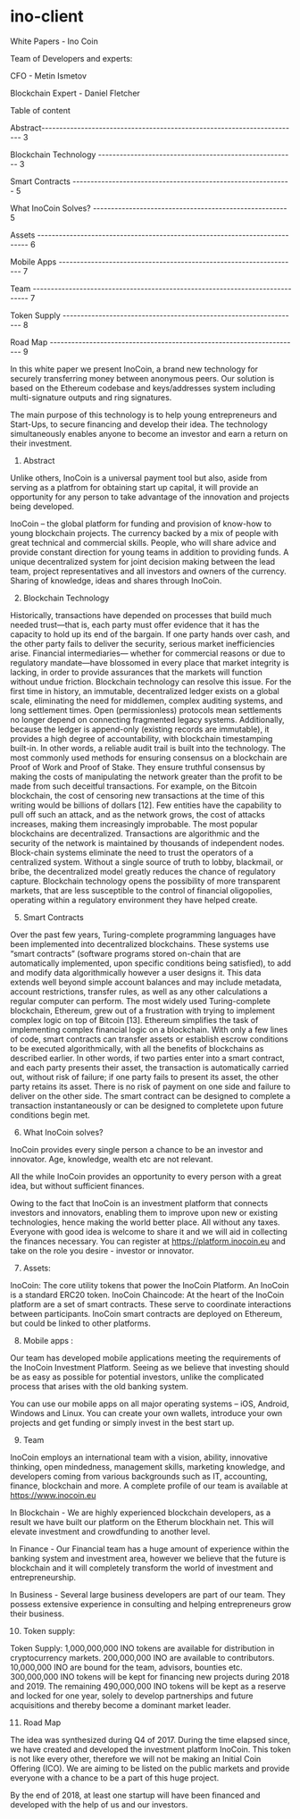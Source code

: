 # ino-client

White Papers - Ino Coin

Team of Developers and experts:

CFO - Metin Ismetov

Blockchain Expert - Daniel Fletcher

Table of content


Abstract------------------------------------------------------------------------ 3

Blockchain Technology ------------------------------------------------------- 3

Smart Contracts ------------------------------------------------------------- 5

What InoCoin Solves? ------------------------------------------------------ 5

Assets --------------------------------------------------------------------------- 6

Mobile Apps ------------------------------------------------------------------- 7

Team ----------------------------------------------------------------------------- 7

Token Supply ------------------------------------------------------------------ 8

Road Map ---------------------------------------------------------------------- 9



In this white paper we present InoCoin, a brand new technology for securely transferring money between anonymous peers. Our solution is based on the Ethereum
codebase and keys/addresses system including multi-signature outputs and ring signatures.

The main purpose of this technology is to help young entrepreneurs and Start-Ups, to secure financing and develop their idea. The technology simultaneously enables anyone to become an investor and earn a return on their investment.

1. Abstract

Unlike others, InoCoin is a universal payment tool but also, aside from serving as a platfrom for obtaining start up capital, it will provide an opportunity for any person to take advantage of the innovation and projects being developed.

InoCoin – the global platform for funding and provision of know-how to young blockchain projects. The currency backed by a mix of people with great technical and commercial skills. People, who will share advice and provide constant direction for young teams in addition to providing funds. A unique decentralized system for joint decision making between the lead team, project representatives and all investors and owners of the currency. Sharing of knowledge, ideas and shares through InoCoin.

2. Blockchain Technology

Historically, transactions have depended on processes that build much needed
trust—that is, each party must offer evidence that it has the capacity to hold up
its end of the bargain. If one party hands over cash, and the other party fails to
deliver the security, serious market inefficiencies arise. Financial intermediaries—
whether for commercial reasons or due to regulatory mandate—have blossomed
in every place that market integrity is lacking, in order to provide assurances
that the markets will function without undue friction. Blockchain technology can resolve
this issue.
For the first time in history, an immutable, decentralized ledger exists on
a global scale, eliminating the need for middlemen, complex auditing systems,
and long settlement times. Open (permissionless) protocols mean settlements no
longer depend on connecting fragmented legacy systems. Additionally, because
the ledger is append-only (existing records are immutable), it provides a high
degree of accountability, with blockchain timestamping built-in. In other words,
a reliable audit trail is built into the technology.
The most commonly used methods for ensuring consensus on a blockchain
are Proof of Work and Proof of Stake. They ensure truthful consensus by making
the costs of manipulating the network greater than the profit to be made from
such deceitful transactions. For example, on the Bitcoin blockchain, the cost
of censoring new transactions at the time of this writing would be billions of
dollars [12]. Few entities have the capability to pull off such an attack, and
as the network grows, the cost of attacks increases, making them increasingly
improbable.
The most popular blockchains are decentralized. Transactions are algorithmic
and the security of the network is maintained by thousands of independent
nodes. Block-chain systems eliminate the need to trust the operators of
a centralized system. Without a single source of truth to lobby, blackmail, or
bribe, the decentralized model greatly reduces the chance of regulatory capture.
Blockchain technology opens the possibility of more transparent markets,
that are less susceptible to the control of financial oligopolies, operating within
a regulatory environment they have helped create.


5. Smart Contracts

Over the past few years, Turing-complete programming languages have been implemented into decentralized blockchains. These systems use “smart contracts” (software programs stored on-chain that are automatically implemented, upon specific conditions being satisfied), to add and modify data algorithmically however a user designs it. This data extends well beyond simple account balances and may include metadata, account restrictions, transfer rules, as well as any other calculations a regular computer can perform. The most widely used Turing-complete blockchain, Ethereum, grew out of a frustration with trying to implement complex logic on top of Bitcoin [13]. Ethereum simplifies the task of implementing complex financial logic on a blockchain. With only a few lines of code, smart contracts can transfer assets or establish escrow conditions to be executed algorithmically, with all the benefits of blockchains as described earlier. In other words, if two parties enter into a smart contract, and each party presents their asset, the transaction is automatically carried out, without risk of failure; if one party fails to present its asset, the other party retains its asset. There is no risk of payment on one side and failure to deliver on the other side. The smart contract can be designed to complete a transaction instantaneously or can be designed to completete upon future conditions begin met.

6. What InoCoin solves?


InoCoin provides every single person a chance to be an investor and innovator. Age, knowledge, wealth etc are not relevant.

All the while InoCoin provides an opportunity to every person with a great idea, but without sufficient finances.

Owing to the fact that InoCoin is an investment platform that connects investors and innovators, enabling them to improve upon new or existing technologies, hence making the world better place. All without any taxes. Everyone with good idea is welcome to share it and we will aid in collecting the finances necessary.
You can register at https://platform.inocoin.eu and take on the role you desire - investor or innovator.




7. Assets:


InoCoin: The core utility tokens that power the InoCoin Platform. An InoCoin is a standard ERC20 token.
InoCoin Chaincode: At the heart of the InoCoin platform are a set of
smart contracts. These serve to coordinate interactions between participants.
InoCoin smart contracts are deployed on Ethereum, but could
be linked to other platforms.







8. Mobile apps :

Our team has developed mobile applications meeting the requirements of the InoCoin Investment Platform. Seeing as we believe that investing should be as easy as possible for potential investors, unlike the complicated process that arises with the old banking system.

You can use our mobile apps on all major operating systems – iOS, Android, Windows and Linux. You can create your own wallets, introduce your own projects and get funding or simply invest in the best start up.





9. Team

InoCoin employs an international team with a vision, ability, innovative thinking, open mindedness, management skills, marketing knowledge, and developers coming from various backgrounds such as IT, accounting, finance, blockchain and more. A complete profile of our team is available at https://www.inocoin.eu

In Blockchain - We are highly experienced blockchain developers, as a result we have built our platform on the Etherum blockhain net. This will elevate investment and crowdfunding to another level.

In Finance - Our Financial team has a huge amount of experience within the banking system and investment area, however we believe that the future is blockchain and it will completely transform the world of investment and entrepreneurship.

In Business - Several large business developers are part of our team. They possess  extensive experience in consulting and helping entrepreneurs grow their business.


10. Token supply:

Token Supply: 1,000,000,000 INO tokens are available for distribution in cryptocurrency markets.
200,000,000 INO are available to contributors.
10,000,000 INO are bound for the team, advisors, bounties etc.
300,000,000 INO tokens will be kept for financing new projects during 2018 and 2019.
The remaining 490,000,000 INO tokens will be kept as a reserve and locked for one year, solely to develop partnerships and future acquisitions and thereby become a dominant market leader.





11.  Road Map


The idea was synthesized during Q4 of 2017. During the time elapsed since, we have created and developed the investment platform InoCoin. This token is not like every other, therefore we will not be making an Initial Coin Offering (ICO). We are aiming to be listed on the public markets and provide everyone with a chance to be a part of this huge project.

By the end of 2018, at least one startup will have been financed and developed with the help of us and our investors.
